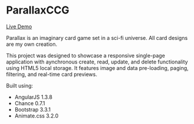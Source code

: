 ParallaxCCG
================

[Live Demo](http://www.joelhays.com/demos/parallax)

Parallax is an imaginary card game set in a sci-fi universe. All card designs are my own creation.

This project was designed to showcase a responsive single-page application with aynchronous create, read, update, and delete functionality using HTML5 local storage. It features image and data pre-loading, paging, filtering, and real-time card previews.

Built using:

- AngularJS 1.3.8
- Chance 0.7.1
- Bootstrap 3.3.1
- Animate.css 3.2.0
